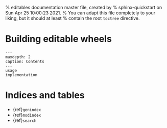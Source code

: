 % editables documentation master file, created by
% sphinx-quickstart on Sun Apr 25 10:00:23 2021.
% You can adapt this file completely to your liking, but it should at least
% contain the root `toctree` directive.

# Building editable wheels

```{toctree}
---
maxdepth: 2
caption: Contents
---
usage
implementation
```

# Indices and tables

* {ref}`genindex`
* {ref}`modindex`
* {ref}`search`
